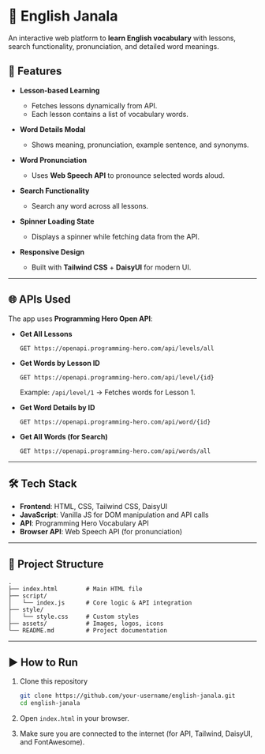 # 📘 English Janala  

An interactive web platform to **learn English vocabulary** with lessons, search functionality, pronunciation, and detailed word meanings.  

## 🚀 Features  

- **Lesson-based Learning**  
  - Fetches lessons dynamically from API.  
  - Each lesson contains a list of vocabulary words.  

- **Word Details Modal**  
  - Shows meaning, pronunciation, example sentence, and synonyms.  

- **Word Pronunciation**  
  - Uses **Web Speech API** to pronounce selected words aloud.  

- **Search Functionality**  
  - Search any word across all lessons.  

- **Spinner Loading State**  
  - Displays a spinner while fetching data from the API.  

- **Responsive Design**  
  - Built with **Tailwind CSS** + **DaisyUI** for modern UI.  

---

## 🌐 APIs Used  

The app uses **Programming Hero Open API**:  

- **Get All Lessons**  
  ```http
  GET https://openapi.programming-hero.com/api/levels/all
  ```  

- **Get Words by Lesson ID**  
  ```http
  GET https://openapi.programming-hero.com/api/level/{id}
  ```  
  Example: `/api/level/1` → Fetches words for Lesson 1.  

- **Get Word Details by ID**  
  ```http
  GET https://openapi.programming-hero.com/api/word/{id}
  ```  

- **Get All Words (for Search)**  
  ```http
  GET https://openapi.programming-hero.com/api/words/all
  ```  

---

## 🛠️ Tech Stack  

- **Frontend**: HTML, CSS, Tailwind CSS, DaisyUI  
- **JavaScript**: Vanilla JS for DOM manipulation and API calls  
- **API**: Programming Hero Vocabulary API  
- **Browser API**: Web Speech API (for pronunciation)  

---

## 📂 Project Structure  

```
.
├── index.html        # Main HTML file
├── script/
│   └── index.js      # Core logic & API integration
├── style/
│   └── style.css     # Custom styles
├── assets/           # Images, logos, icons
└── README.md         # Project documentation
```

---

## ▶️ How to Run  

1. Clone this repository  
   ```bash
   git clone https://github.com/your-username/english-janala.git
   cd english-janala
   ```  

2. Open `index.html` in your browser.  

3. Make sure you are connected to the internet (for API, Tailwind, DaisyUI, and FontAwesome).  
